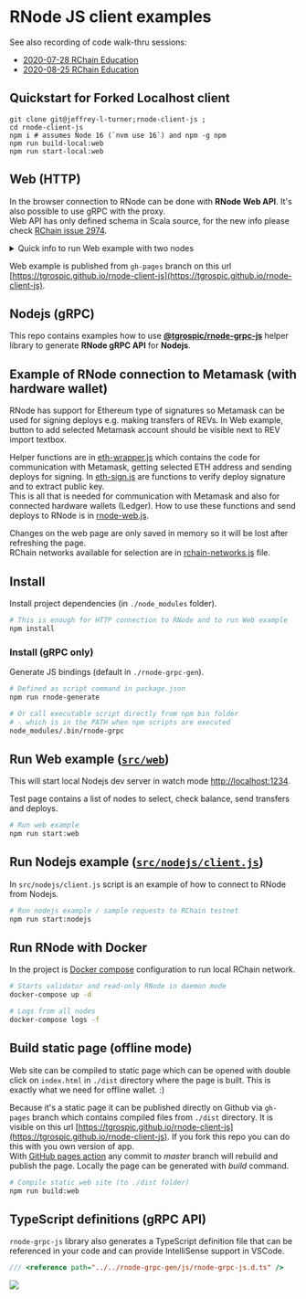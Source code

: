 # RNode JS client examples

See also recording of code walk-thru sessions:
 - [2020\-07\-28 RChain Education](https://youtu.be/5JEtt53EacI?t=1043)
 - [2020\-08\-25 RChain Education](https://www.youtube.com/watch?v=2EUd2vOiJX8)

## Quickstart for Forked Localhost client

```
git clone git@jeffrey-l-turner;rnode-client-js ; 
cd rnode-client-js
npm i # assumes Node 16 (`nvm use 16`) and npm -g npm
npm run build-local:web
npm run start-local:web
```

## Web (HTTP)

In the browser connection to RNode can be done with **RNode Web API**. It's also possible to use gRPC with the proxy.  
Web API has only defined schema in Scala source, for the new info please check [RChain issue 2974](https://github.com/rchain/rchain/issues/2974).

<details>
<summary>Quick info to run Web example with two nodes</summary>

```sh
# Run nodes and web page example
npm install && docker-compose up -d && npm run start:web

# Logs from all nodes
docker-compose logs -f
```
</details>

Web example is published from `gh-pages` branch on this url [https://tgrospic.github.io/rnode-client-js](https://tgrospic.github.io/rnode-client-js).

## Nodejs (gRPC)

This repo contains examples how to use [**@tgrospic/rnode-grpc-js**](https://github.com/tgrospic/rnode-grpc-js) helper library to generate **RNode gRPC API** for **Nodejs**.

## Example of RNode connection to Metamask (with hardware wallet)

RNode has support for Ethereum type of signatures so Metamask can be used for signing deploys e.g. making transfers of REVs. In Web example, button to add selected Metamask account should be visible next to REV import textbox.

Helper functions are in [eth-wrapper.js](src/eth/eth-wrapper.js) which contains the code for communication with Metamask, getting selected ETH address and sending deploys for signing.
In [eth-sign.js](src/eth/eth-sign.js) are functions to verify deploy signature and to extract public key.  
This is all that is needed for communication with Metamask and also for connected hardware wallets (Ledger). How to use these functions and send deploys to RNode is in [rnode-web.js](src/rnode-web.js).

Changes on the web page are only saved in memory so it will be lost after refreshing the page.  
RChain networks available for selection are in [rchain-networks.js](src/rchain-networks.js) file.

## Install

Install project dependencies (in `./node_modules` folder).

```sh
# This is enough for HTTP connection to RNode and to run Web example
npm install
```

### Install (gRPC only)

Generate JS bindings (default in `./rnode-grpc-gen`).

```sh
# Defined as script command in package.json
npm run rnode-generate

# Or call executable script directly from npm bin folder
# - which is in the PATH when npm scripts are executed
node_modules/.bin/rnode-grpc
```

## Run **Web example** ([`src/web`](src/web))

This will start local Nodejs dev server in watch mode [http://localhost:1234](http://localhost:1234).

Test page contains a list of nodes to select, check balance, send transfers and deploys.

```sh
# Run web example
npm run start:web
```

## Run **Nodejs example** ([`src/nodejs/client.js`](src/nodejs/client.js))

In `src/nodejs/client.js` script is an example of how to connect to RNode from Nodejs.

```sh
# Run nodejs example / sample requests to RChain testnet
npm run start:nodejs
```

## Run RNode with Docker

In the project is [Docker compose](docker-compose.yml) configuration to run local RChain network.

```sh
# Starts validator and read-only RNode in daemon mode
docker-compose up -d

# Logs from all nodes
docker-compose logs -f
```

## Build static page (offline mode)

Web site can be compiled to static page which can be opened with double click on `index.html` in `./dist` directory where the page is built. This is exactly what we need for offline wallet. :)

Because it's a static page it can be published directly on Github via `gh-pages` branch which contains compiled files from `./dist` directory. It is visible on this url [https://tgrospic.github.io/rnode-client-js](https://tgrospic.github.io/rnode-client-js). If you fork this repo you can do this with you own version of app.  
With [GitHub pages action](.github/workflows/github-pages.yml) any commit to _master_ branch will rebuild and publish the page. Locally the page can be generated with _build_ command.

```sh
# Compile static web site (to ./dist folder)
npm run build:web
```

## TypeScript definitions (gRPC API)

`rnode-grpc-js` library also generates a TypeScript definition file that can be referenced in your code and can provide IntelliSense support in VSCode.

```typescript
/// <reference path="../../rnode-grpc-gen/js/rnode-grpc-js.d.ts" />
```

![](docs/intellisense-vscode.png)

